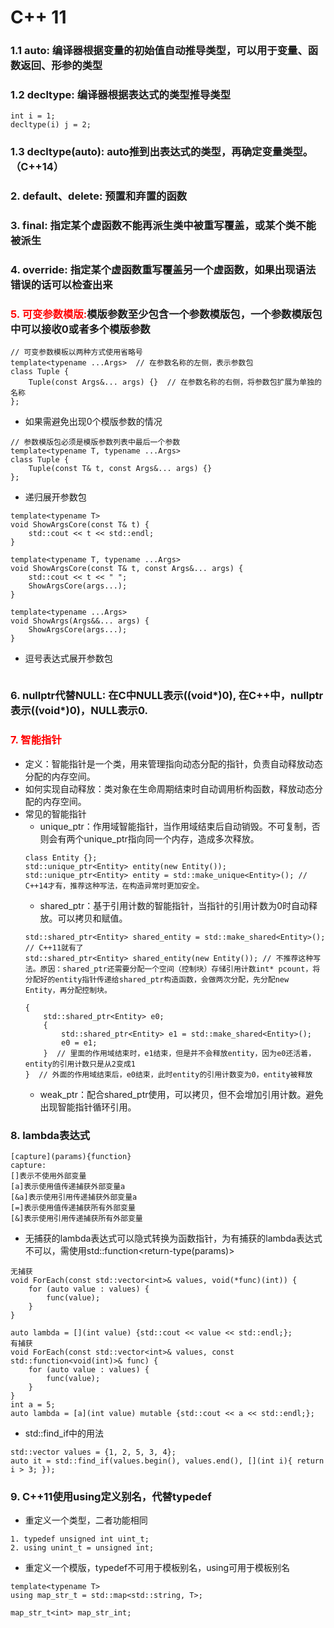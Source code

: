 # C++ 11

### 1.1 auto: 编译器根据变量的初始值自动推导类型，可以用于变量、函数返回、形参的类型
### 1.2 decltype: 编译器根据表达式的类型推导类型
```
int i = 1;
decltype(i) j = 2;
```
### 1.3 decltype(auto): auto推到出表达式的类型，再确定变量类型。（C++14）
### 2. default、delete: 预置和弃置的函数
### 3. final: 指定某个虚函数不能再派生类中被重写覆盖，或某个类不能被派生
### 4. override: 指定某个虚函数重写覆盖另一个虚函数，如果出现语法错误的话可以检查出来
###  <font color=red>5. 可变参数模版:</font>模版参数至少包含一个参数模版包，一个参数模版包中可以接收0或者多个模版参数
```
// 可变参数模板以两种方式使用省略号
template<typename ...Args>  // 在参数名称的左侧，表示参数包
class Tuple {
    Tuple(const Args&... args) {}  // 在参数名称的右侧，将参数包扩展为单独的名称
};
```
* 如果需避免出现0个模版参数的情况
```
// 参数模版包必须是模版参数列表中最后一个参数
template<typename T, typename ...Args>
class Tuple {
    Tuple(const T& t, const Args&... args) {}
};
```
* 递归展开参数包
```
template<typename T>
void ShowArgsCore(const T& t) {
    std::cout << t << std::endl;
}

template<typename T, typename ...Args>
void ShowArgsCore(const T& t, const Args&... args) {
    std::cout << t << " ";
    ShowArgsCore(args...);
}

template<typename ...Args>
void ShowArgs(Args&&... args) {
    ShowArgsCore(args...);
}
```
* 逗号表达式展开参数包
```
```
### 6. nullptr代替NULL: 在C中NULL表示((void*)0), 在C++中，nullptr表示((void*)0)，NULL表示0.
### <font color=red>7. 智能指针</font>
* 定义：智能指针是一个类，用来管理指向动态分配的指针，负责自动释放动态分配的内存空间。
* 如何实现自动释放：类对象在生命周期结束时自动调用析构函数，释放动态分配的内存空间。
* 常见的智能指针
    * unique_ptr：作用域智能指针，当作用域结束后自动销毁。不可复制，否则会有两个unique_ptr指向同一个内存，造成多次释放。
    ```
    class Entity {};
    std::unique_ptr<Entity> entity(new Entity());
    std::unique_ptr<Entity> entity = std::make_unique<Entity>(); // C++14才有，推荐这种写法，在构造异常时更加安全。
    ```
    * shared_ptr：基于引用计数的智能指针，当指针的引用计数为0时自动释放。可以拷贝和赋值。
    ```
    std::shared_ptr<Entity> shared_entity = std::make_shared<Entity>(); // C++11就有了
    std::shared_ptr<Entity> shared_entity(new Entity()); // 不推荐这种写法。原因：shared_ptr还需要分配一个空间（控制块）存储引用计数int* pcount，将分配好的entity指针传递给shared_ptr构造函数，会做两次分配，先分配new Entity，再分配控制块。
    ```
    ```
    {
        std::shared_ptr<Entity> e0;
        {
            std::shared_ptr<Entity> e1 = std::make_shared<Entity>();
            e0 = e1;
        }  // 里面的作用域结束时，e1结束，但是并不会释放entity，因为e0还活着，entity的引用计数只是从2变成1
    }  // 外面的作用域结束后，e0结束，此时entity的引用计数变为0，entity被释放
    ```
    * weak_ptr：配合shared_ptr使用，可以拷贝，但不会增加引用计数。避免出现智能指针循环引用。

### 8. lambda表达式
```
[capture](params){function}
capture:
[]表示不使用外部变量
[a]表示使用值传递捕获外部变量a
[&a]表示使用引用传递捕获外部变量a
[=]表示使用值传递捕获所有外部变量
[&]表示使用引用传递捕获所有外部变量
```
* 无捕获的lambda表达式可以隐式转换为函数指针，为有捕获的lambda表达式不可以，需使用std::function<return-type(params)>
```
无捕获
void ForEach(const std::vector<int>& values, void(*func)(int)) {
    for (auto value : values) {
        func(value);
    }
}

auto lambda = [](int value) {std::cout << value << std::endl;};
有捕获
void ForEach(const std::vector<int>& values, const std::function<void(int)>& func) {
    for (auto value : values) {
        func(value);
    }
}
int a = 5;
auto lambda = [a](int value) mutable {std::cout << a << std::endl;};
```
* std::find_if中的用法
```
std::vector values = {1, 2, 5, 3, 4};
auto it = std::find_if(values.begin(), values.end(), [](int i){ return i > 3; });
```

### 9. C++11使用using定义别名，代替typedef
* 重定义一个类型，二者功能相同
```
1. typedef unsigned int uint_t;
2. using unint_t = unsigned int;
```
* 重定义一个模版，typedef不可用于模板别名，using可用于模板别名
```
template<typename T>
using map_str_t = std::map<std::string, T>;

map_str_t<int> map_str_int;
```